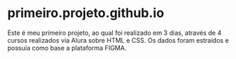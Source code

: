 # primeiro.projeto.github.io
Este é meu primeiro projeto, ao qual foi realizado em 3 dias, através de 4 cursos realizados via Alura sobre HTML e CSS.
Os dados foram estraídos e possuía como base a plataforma FIGMA.
